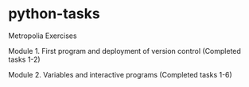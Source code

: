 # python-tasks
Metropolia Exercises

Module 1. First program and deployment of version control (Completed tasks 1-2)

Module 2. Variables and interactive programs (Completed tasks 1-6)
